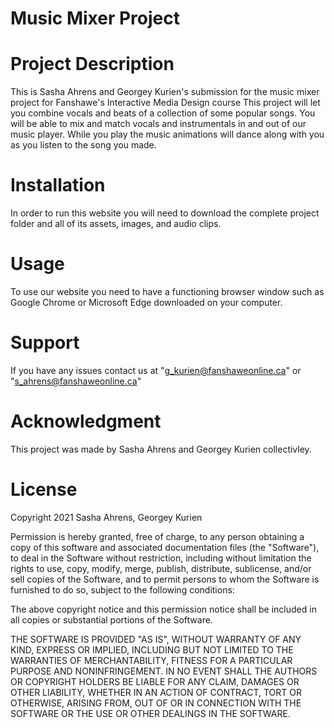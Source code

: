 # Music Mixer Project

# Project Description

This is Sasha Ahrens and Georgey Kurien's submission for the music mixer project for Fanshawe's Interactive Media Design course
This project will let you combine vocals and beats of a collection of some popular songs. You will be able to mix and match vocals and instrumentals in and out of our music player. While you play the music animations will dance along with you as you listen to the song you made.

# Installation 

In order to run this website you will need to download the complete project folder and all of its assets, images, and audio clips.

# Usage

To use our website you need to have a functioning browser window such as Google Chrome or Microsoft Edge downloaded on your computer.

# Support

If you have any issues contact us at "g_kurien@fanshaweonline.ca" or 
"s_ahrens@fanshaweonline.ca"

# Acknowledgment

This project was made by Sasha Ahrens and Georgey Kurien collectivley.

# License

Copyright 2021 Sasha Ahrens, Georgey Kurien

Permission is hereby granted, free of charge, to any person obtaining a copy of this software and associated documentation files (the "Software"), to deal in the Software without restriction, including without limitation the rights to use, copy, modify, merge, publish, distribute, sublicense, and/or sell copies of the Software, and to permit persons to whom the Software is furnished to do so, subject to the following conditions:

The above copyright notice and this permission notice shall be included in all copies or substantial portions of the Software.

THE SOFTWARE IS PROVIDED "AS IS", WITHOUT WARRANTY OF ANY KIND, EXPRESS OR IMPLIED, INCLUDING BUT NOT LIMITED TO THE WARRANTIES OF MERCHANTABILITY, FITNESS FOR A PARTICULAR PURPOSE AND NONINFRINGEMENT. IN NO EVENT SHALL THE AUTHORS OR COPYRIGHT HOLDERS BE LIABLE FOR ANY CLAIM, DAMAGES OR OTHER LIABILITY, WHETHER IN AN ACTION OF CONTRACT, TORT OR OTHERWISE, ARISING FROM, OUT OF OR IN CONNECTION WITH THE SOFTWARE OR THE USE OR OTHER DEALINGS IN THE SOFTWARE.